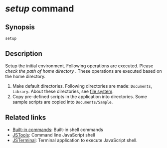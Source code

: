# *setup* command

## Synopsis
````
setup
````

## Description
Setup the initial environment. Following operations are executed.
Please _check the path of home directory_ . These operations are
executed based on the home directory.

1. Make default directories. Following directories are made:
`Documents`, `Library`. About these directories,
see [file system](https://github.com/steelwheels/JSTools/blob/master/Document/system/file-system.md).
2. Copy pre-defined scripts in the application into directories. Some sample scripts are copied into `Documents/Sample`.


## Related links
* [Built-in commands](https://github.com/steelwheels/JSTools/blob/master/Document/builtins/builtin-commands.md): Built-in shell commands
* [JSTools](https://github.com/steelwheels/JSTools/blob/master/README.md): Command line JavaScript shell
* [JSTerminal](https://github.com/steelwheels/JSTerminal/blob/master/README.md): Terminal application to execute JavaScript shell.
